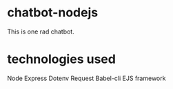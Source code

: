 # chatbot-nodejs

This is one rad chatbot.

# technologies used

Node
Express
Dotenv
Request
Babel-cli
EJS framework
